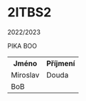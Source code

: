 # 2ITBS2
2022/2023

<html>
	<body>
		<table>
			<th>Jméno</th>
			<th>Příjmení</th>
			<tr>
				<td>Miroslav</td>
				<td>Douda</td>
				PIKA BOO
			</tr>
			<tr>
				<td>BoB</td>
			</tr>
		</table>
	</body>
</html>
